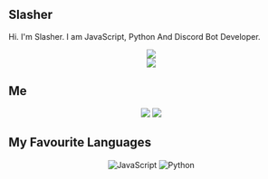 ## Slasher
Hi. I'm Slasher. I am JavaScript, Python And Discord Bot Developer.

<div align="center"> 
 <img src="https://komarev.com/ghpvc/?username=el-slashwr&color=dc143c"/> 
  </div>

<div align="center">
    <a href="https://discord.com/users/576782418824921109" title="My Discord"><img src="https://lanyard-profile-readme.vercel.app/api/576782418824921109"></a>
</div>

## Me
<div align="center">
    <a href="https://discord.com/users/576782418824921109" target="_blank"><img src="https://shields.io/badge/Slasher-111111.svg?&style=for-the-badge&logo=discord"></a>
    <a href="https://github.com/el-slasher" target="_blank"><img src="https://shields.io/badge/Slasher-111111.svg?&style=for-the-badge&logo=github">
   </a>
       </div>

## My Favourite Languages
<div align="center">
    <img alt="JavaScript" align="center" src="https://img.shields.io/badge/-Javascript-edb200?style=flat-square&logo=javascript&logoColor=white"/>
    <img alt="Python" align="center" src="https://img.shields.io/badge/-Python-edb200?style=flat-square&logo=javascript&logoColor=white"/>
